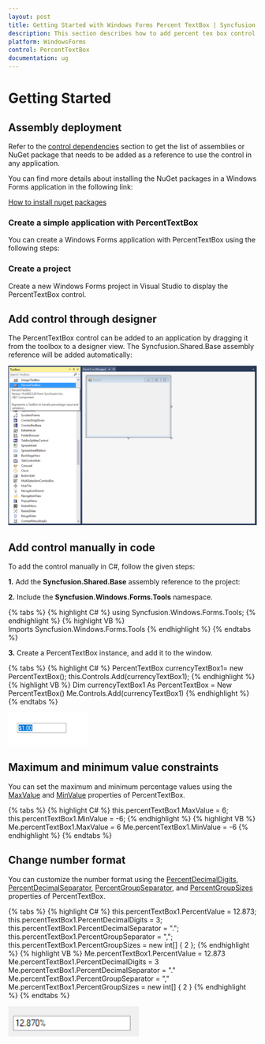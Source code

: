 ```yaml
---
layout: post
title: Getting Started with Windows Forms Percent TextBox | Syncfusion
description: This section describes how to add percent tex box control into application
platform: WindowsForms
control: PercentTextBox
documentation: ug
---
```


# Getting Started

## Assembly deployment

Refer to the [control dependencies](https://help.syncfusion.com/windowsforms/control-dependencies#percenttextbox) section to get the list of assemblies or NuGet package that needs to be added as a reference to use the control in any application.

You can find more details about installing the NuGet packages in a Windows Forms application in the following link: 

[How to install nuget packages](https://help.syncfusion.com/windowsforms/nuget-packages)

### Create a simple application with PercentTextBox

You can create a Windows Forms application with PercentTextBox using the following steps:

### Create a project

Create a new Windows Forms project in Visual Studio to display the PercentTextBox control.

## Add control through designer

The PercentTextBox control can be added to an application by dragging it from the toolbox to a designer view. The Syncfusion.Shared.Base assembly reference will be added automatically:

![PercentTextBox control added by designer](PercentTextBox-Images/wf-percent-text-box-control-designer.png) 

## Add control manually in code

To add the control manually in C#, follow the given steps:

**1.**	Add the **Syncfusion.Shared.Base** assembly reference to the project: 
 
**2.**	Include the **Syncfusion.Windows.Forms.Tools** namespace.

{% tabs %}
{% highlight C# %}
using Syncfusion.Windows.Forms.Tools;
{% endhighlight %}
{% highlight VB %}
Imports Syncfusion.Windows.Forms.Tools
{% endhighlight %}
{% endtabs %}

**3.**	Create a PercentTextBox instance, and add it to the window.

{% tabs %}
{% highlight C# %}
PercentTextBox currencyTextBox1= new PercentTextBox();
this.Controls.Add(currencyTextBox1);
{% endhighlight %}
{% highlight VB %}
Dim currencyTextBox1 As PercentTextBox = New PercentTextBox()
Me.Controls.Add(currencyTextBox1) 
{% endhighlight %}
{% endtabs %}

![PercentTextBox control added by code](PercentTextBox-Images/wf-percent-text-box-control.png) 

## Maximum and minimum value constraints

You can set the maximum and minimum percentage values using the [MaxValue](https://help.syncfusion.com/cr/windowsforms/Syncfusion.Windows.Forms.Tools.PercentTextBox.html#Syncfusion_Windows_Forms_Tools_PercentTextBox_MaxValue) and [MinValue](https://help.syncfusion.com/cr/windowsforms/Syncfusion.Windows.Forms.Tools.PercentTextBox.html#Syncfusion_Windows_Forms_Tools_PercentTextBox_MinValue) properties of PercentTextBox.

{% tabs %}
{% highlight C# %}
this.percentTextBox1.MaxValue = 6;
this.percentTextBox1.MinValue = -6;
{% endhighlight %}
{% highlight VB %}
Me.percentTextBox1.MaxValue = 6
Me.percentTextBox1.MinValue = -6
{% endhighlight %}
{% endtabs %}

## Change number format

You can customize the number format using the [PercentDecimalDigits](https://help.syncfusion.com/cr/windowsforms/Syncfusion.Windows.Forms.Tools.PercentTextBox.html#Syncfusion_Windows_Forms_Tools_PercentTextBox_PercentDecimalDigits), [PercentDecimalSeparator](https://help.syncfusion.com/cr/windowsforms/Syncfusion.Windows.Forms.Tools.PercentTextBox.html#Syncfusion_Windows_Forms_Tools_PercentTextBox_PercentDecimalSeparator), [PercentGroupSeparator](https://help.syncfusion.com/cr/windowsforms/Syncfusion.Windows.Forms.Tools.PercentTextBox.html#Syncfusion_Windows_Forms_Tools_PercentTextBox_PercentGroupSeparator), and [PercentGroupSizes](https://help.syncfusion.com/cr/windowsforms/Syncfusion.Windows.Forms.Tools.PercentTextBox.html#Syncfusion_Windows_Forms_Tools_PercentTextBox_PercentGroupSizes) properties of PercentTextBox.

{% tabs %}
{% highlight C# %}
this.percentTextBox1.PercentValue = 12.873;
this.percentTextBox1.PercentDecimalDigits = 3;
this.percentTextBox1.PercentDecimalSeparator = ".";
this.percentTextBox1.PercentGroupSeparator = ",";
this.percentTextBox1.PercentGroupSizes = new int[] { 2 };
{% endhighlight %}
{% highlight VB %}
Me.percentTextBox1.PercentValue = 12.873
Me.percentTextBox1.PercentDecimalDigits = 3
Me.percentTextBox1.PercentDecimalSeparator = "."
Me.percentTextBox1.PercentGroupSeparator = ","
Me.percentTextBox1.PercentGroupSizes = new int[] { 2 }
{% endhighlight %}
{% endtabs %}
 
![PercentTextBox control added by code](PercentTextBox-Images/number-format.png) 
